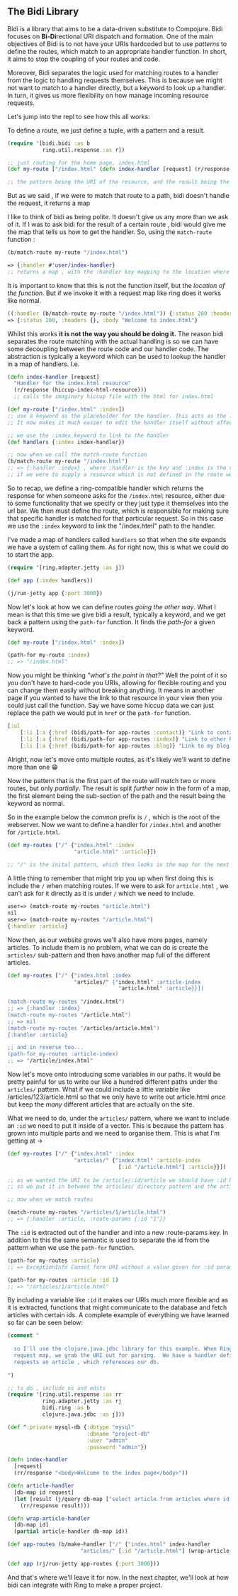 ## The Bidi Library 

Bidi is a library that aims to be a data-driven substitute to Compojure. Bidi focuses on **Bi-Di**rectional URI dispatch
and formation. One of the main objectives of Bidi is to not have your URIs hardcoded but to use *patterns* to define the
routes, which match to an appropriate handler function. In short, it aims to stop the coupling of your routes and code.

Moreover, Bidi separates the logic used for matching routes to a handler from the logic to handling requests themselves. 
This is because we might not want to match to a handler directly, but a keyword to look up a handler. In turn, it gives us
more flexibility on how manage incoming resource requests.

Let's jump into the repl to see how this all works:

To define a route, we just define a tuple, with a pattern and a result.

  ```Clojure
  (require '[bidi.bidi :as b
             ring.util.response :as r])
  
  ;; just routing for the home page, index.html
  (def my-route ["/index.html" (defn index-handler [request] (r/response "Welcome to index.html"))])
  
  ;; the pattern being the URI of the resource, and the result being the corresponding handler.
  ```

But as we said , if we were to match that route to a path, bidi doesn't handle the request, it returns a map

I like to think of bidi as being polite. It doesn't give us any more than we ask of it. If I was to ask bidi for the 
result of a certain route , bidi would give me the map that tells us how to get the handler. So, using the `match-route` 
function :

  ```Clojure
  (b/match-route my-route "/index.html")
  
  => {:handler #'user/index-handler}
  ;; returns a map , with the :handler key mapping to the location where our corresponding handler is.
  ```
  
 It is important to know that this is not the function itself, but the *location of the function*. But if we invoke it
 with a request map like ring does it works like normal.
 
  ```Clojure
  ((:handler (b/match-route my-route "/index.html")) {:status 200 :headers {} :body ""})
  => {:status 200, :headers {}, :body "Welcome to index.html"}

  ```

Whilst this works **it is not the way you should be doing it.** The reason bidi separates the route matching with the actual handling is so we can have some decoupling between the route code and our handler code. The abstraction is typically a keyword which can be used to lookup the handler in a map of handlers. I.e.

  ```Clojure
  (defn index-handler [request] 
    "Handler for the index.html resource"
    (r/response (hiccup-index-html-resource)))
    ;; calls the imaginary hiccup file with the html for index.html
  
  (def my-route ["/index.html" :index])
  ;; use a keyword as the placeholder for the handler. This acts as the link to the resource
  ;; It now makes it much easier to edit the handler itself without affecting the routes.
  
  ;; we use the :index keyword to link to the handler
  (def handlers {:index index-handler})
  
  ;; now when we call the match-route function
  (b/match-route my-route "/index.html")
  ;; => {:handler :index} , where :handler is the key and :index is the value
  ;; if we were to supply a resource which is not defined in the route we would get nil.
  ```

So to recap, we define a ring-compatible handler which returns the response for when someone asks for the `/index.html` resource, either due to some functionality that we specify or they just type it themselves into the url bar. We then must define the route, which is responsible for making sure that specific handler is matched for that particular request. So in this case we use the `:index` keyword to link the "/index.html" path to the handler. 

I've made a map of handlers called `handlers` so that when the site expands we have a system of calling them. As for right now, this is what we could do to start the app.
  
  ```Clojure
  (require '[ring.adapter.jetty :as j])
  
  (def app (:index handlers))
  
  (j/run-jetty app {:port 3000})
  ```
  
Now let's look at how we can define routes *going the other way*. What I mean is that this time we give bidi a result, typically a keyword, and we get back a pattern using the `path-for` function. It finds the *path-for* a given keyword.

  ```Clojure
  (def my-route ["/index.html" :index])
  
  (path-for my-route :index)
  ;; => "/index.html"
  ```
  
Now you might be thinking *"what's the point in that?"* Well the point of it so you don't have to hard-code you URIs, allowing for flexible routing and you can change them easily without breaking anything. It means in another page if you wanted to have the link to that resource in your view then you could just call the function. Say we have some hiccup data we can just replace the path we would put in `href` or the `path-for` function.

  ```Clojure
  [:ul
      [:li [:a {:href (bidi/path-for app-routes :contact)} "Link to contact page"]]
      [:li [:a {:href (bidi/path-for app-routes :index)} "Link to other home page"]]
      [:li [:a {:href (bidi/path-for app-routes :blog)} "Link to my blog page"]]]
  ```

Alright, now let's move onto multiple routes, as it's likely we'll want to define more than one :grin:

Now the pattern that is the first part of the route will match two or more routes, but only *partially*. The result is split *further* now in the form of a map, the first element being the sub-section of the path and the result being the keyword as normal. 

So in the example below the *common* prefix is `/` , which is the root of the webserver. Now we want to define a handler for `/index.html` and another for `/article.html`.

  ```Clojure
  (def my-routes ["/" {"index.html" :index
                       "article.html" :article}])
                    
  ;; "/" is the inital pattern, which then looks in the map for the next pattern, either index or article .html.
  ```

A little thing to remember that might trip you up when first doing this is include the `/` when matching routes. If we were to ask for `article.html` , we can't ask for it directly as it is under `/` which we need to include.

  ```Clojure
  user=> (match-route my-routes "article.html")
  nil
  user=> (match-route my-routes "/article.html")
  {:handler :article}
  ```

Now then, as our website grows we'll also have more pages, namely articles. To include them is no problem, what we can do is create the `articles/` sub-pattern and then have another map full of the different articles. 

  ```Clojure
  (def my-routes ["/" {"index.html :index
                       "articles/" {"index.html" :article-index
                                     "article.html" :article}}])
                                     
  (match-route my-routes "/index.html")
  ;; => {:handler :index}
  (match-route my-routes "/article.html")
  ;; => nil
  (match-route my-routes "/articles/article.html")
  {:handler :article}
  
  ;; and in reverse too...
  (path-for my-routes :article-index)
  ;; => "/article/index.html"
  ```
  
Now let's move onto introducing some variables in our paths. It would be pretty painful for us to write our like a hundred different paths under the `articles/` pattern. What if we could include a little variable like /articles/123/article.html so that we only have to write out article.html *once* but keep the *many* different articles that are actually on the site.

What we need to do, under the `articles/` pattern, where we want to include an `:id` we need to put it inside of a vector. This is because the pattern has grown into multiple parts and we need to organise them. This is what I'm getting at ->

  ```Clojure
  (def my-routes ["/" {"index.html" :index
                       "articles/" {"index.html" :article-index
                                     [:id "/article.html"] :article}}])
                                     
  ;; as we wanted the URI to be /article/:id/article we should have :id be in the middle, 
  ;; so we put it in between the articles/ directory pattern and the article.html file pattern      
  
  ;; now when we match routes 
  
  (match-route my-routes "/articles/1/article.html")
  ;; => {:handler :article, :route-params {:id "1"}}
  ```
The `:id` is extracted out of the handler and into a new :route-params key. In addition to this the same semantic is used to separate the id from the pattern when we use the `path-for` function.

  ```Clojure
  (path-for my-routes :article)
  ;; => ExceptionInfo Cannot form URI without a value given for :id parameter
  
  (path-for my-routes :article :id 1)
  ;; => "/articles/1/article.html"
  ```
  
By including a variable like `:id` it makes our URIs much more flexible and as it is extracted, functions that might communicate to the database and fetch articles with certain ids. A complete example of everything we have learned so far can be seen below:

  ```Clojure
  (comment "
    
    so I'll use the clojure.java.jdbc library for this example. When Ring comes to us with a 
    request map, we grab the URI out for parsing.  We have a handler defined for when a user 
    requests an article , which references our db.
   
  ")
  
  ;; to do , include ns and edits 
  (require '[ring.util.response :as rr
             ring.adapter.jetty :as rj
             bidi.ring :as b
             clojure.java.jdbc :as j]))

  (def ^:private mysql-db {:dbtype "mysql"
                           :dbname "project-db"
                           :user "admin"
                           :password "admin"})

  (defn index-handler
    [request]
    (rr/response "<body>Welcome to the index page</body>"))

  (defn article-handler
    [db-map id request]
    (let [result (j/query db-map ["select article from articles where id = ?" id])]
      (rr/response result)))

  (defn wrap-article-handler
    [db-map id]
    (partial article-handler db-map id))

  (def app-routes (b/make-handler ["/" {"index.html" index-handler
                         "articles/" [:id "/article.html"] (wrap-article-handler mysql-db :id)}]))

  (def app (rj/run-jetty app-routes {:port 3000}))

  ```
  
And that's where we'll leave it for now. In the next chapter, we'll look at how bidi can integrate with Ring to make a proper project.
